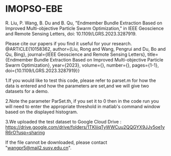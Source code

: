 # IMOPSO-EBE
R. Liu, P. Wang, B. Du and B. Qu, "Endmember Bundle Extraction Based on Improved Multi-objective Particle Swarm Optimization," in IEEE Geoscience and Remote Sensing Letters, doi: 10.1109/LGRS.2023.3287919.

Please cite our papers if you find it useful for your research.
@ARTICLE{10158362,
  author={Liu, Rong and Wang, Pengrui and Du, Bo and Qu, Bing},
  journal={IEEE Geoscience and Remote Sensing Letters}, 
  title={Endmember Bundle Extraction Based on Improved Multi-objective Particle Swarm Optimization}, 
  year={2023},
  volume={},
  number={},
  pages={1-1},
  doi={10.1109/LGRS.2023.3287919}}

1.If you would like to test this code, please refer to parset.m for how the data is entered and how the parameters are set,and we will give two datasets for a demo.

2.Note the parameter ParSet.th, if you set it to 0 then in the code run you will need to enter the appropriate threshold in matlab's command window based on the displayed histogram.

3.We uploaded the test dataset to Google Cloud Drive : https://drive.google.com/drive/folders/1TKliiqTyWWCuu2QQGYX9JJv5oe1yR6rO?usp=sharing

If the file cannot be downloaded, please contact "wangpr5@mail2.susy.edu.cn".
